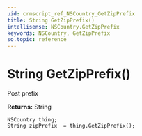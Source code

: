 ```yaml
---
uid: crmscript_ref_NSCountry_GetZipPrefix
title: String GetZipPrefix()
intellisense: NSCountry.GetZipPrefix
keywords: NSCountry, GetZipPrefix
so.topic: reference
---
```


# String GetZipPrefix()

Post prefix

**Returns:** String

```crmscript
NSCountry thing;
String zipPrefix  = thing.GetZipPrefix();
```


